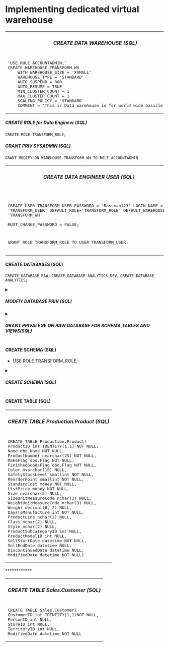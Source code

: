 #  Implementing dedicated virtual warehouse

<table>
<tr> 
    <th><h5>CREATE DATA WAREHOUSE (SQL)</h5></th>
</tr>
<tr>
<td>  
<pre lang="js">
`USE ROLE ACCOUNTADMIN;`
CREATE WAREHOUSE TRANSFORM_WH 
    WITH WAREHOUSE_SIZE = 'XSMALL'
    WAREHOUSE_TYPE = 'STANDARD' 
    AUTO_SUSPEND = 300 
    AUTO_RESUME = TRUE 
    MIN_CLUSTER_COUNT = 1 
    MAX_CLUSTER_COUNT = 1 
    SCALING_POLICY = 'STANDARD'
    COMMENT = 'This is Data warehouse is for world wide basicle store';
</pre>
</td>
</tr>
</table>

##### CREATE ROLE for Data Engineer (SQL)

`CREATE ROLE TRANSFORM_ROLE;`

##### GRANT PRIV SYSADMIN (SQL)

`GRANT MODIFY ON WAREHOUSE TRANSFORM_WH TO ROLE ACCOUNTADMIN`
<table>
<tr> 
    <th><h5>CREATE DATA ENGINEER USER (SQL)</h5></th>
</tr>
<tr>
<td>  
<pre lang="js">

CREATE USER TRANSFORM_USER
PASSWORD = 'Rassman123' 
LOGIN_NAME = 'TRANSFORM_USER' 
DEFAULT_ROLE='TRANSFORM_ROLE' 
DEFAULT_WAREHOUSE = 'TRANSFORM_WH'  
MUST_CHANGE_PASSWORD = FALSE;

GRANT ROLE TRANSFORM_ROLE TO USER TRANSFORM_USER;
</pre>
</td>
</tr>
</table>

#### CREATE DATABASES (SQL)

`CREATE DATABASE RAW;`
`CREATE DATABASE ANALYTICS_DEV;`
`CREATE DATABASE ANALYTICS;`

<details>
    <summary><h5>MODFIY DATABASE PRIV (SQL)</h5> </summary>

* `GRANT MODIFY ON DATABASE` RAW TO ROLE TRANSFORM_ROLE;
* `GRANT MODIFY ON DATABASE` ANALYTICS_DEV TO ROLE TRANSFORM_ROLE;
* `GRANT MODIFY ON DATABASE` ANALYTICS TO ROLE TRANSFORM_ROLE;
***
* `GRANT USAGE ON DATABASE` RAW TO ROLE TRANSFORM_ROLE;
* `GRANT USAGE ON DATABASE` ANALYTICS_DEV TO ROLE TRANSFORM_ROLE;
* `GRANT USAGE ON DATABASE` ANALYTICS TO ROLE TRANSFORM_ROLE;

</details>

<details>
    <summary><h5>GRANT PRIVALEGE ON RAW DATABASE FOR SCHEMA,TABLES AND VIEWS(SQL)</h5> </summary>

* `GRANT CREATE SCHEMA ON DATABASE` RAW TO ROLE TRANSFORM_ROLE;
* `GRANT MODIFY ON DATABASE` RAW TO ROLE TRANSFORM_ROLE;
* `GRANT MODIFY ON ALL SCHEMAS` IN DATABASE RAW TO ROLE TRANSFORM_ROLE;
***
* `GRANT USAGE ON DATABASE` RAW TO ROLE TRANSFORM_ROLE;
* `GRANT USAGE ON ALL SCHEMAS IN DATABASE` RAW TO ROLE TRANSFORM_ROLE;
***
* GRANT SELECT ON ALL TABLES IN DATABASE RAW TO ROLE TRANSFORM_ROLE;
* GRANT SELECT ON ALL VIEWS IN DATABASE RAW TO ROLE TRANSFORM_ROLE;

</details>

#### CREATE SCHEMA (SQL)

* USE ROLE TRANSFORM_ROLE;

<details>
    <summary><h5>CREATE SCHEMA (SQL)</h5> </summary>
* `CREATE SCHEMA` RAW.HumanResources;
* `CREATE SCHEMA` RAW.Person;
* `CREATE SCHEMA` RAW.Production;
* `CREATE SCHEMA` RAW.Sales;
</details>

#### CREATE TABLE (SQL)

<table>
<tr> 
    <th><h5>CREATE TABLE Production.Product (SQL)</h5></th>
</tr>
<tr>
<td>  
<pre lang="js">
CREATE TABLE Production.Product(
ProductID int IDENTITY(1,1) NOT NULL,
Name dbo.Name NOT NULL,
ProductNumber nvarchar(25) NOT NULL,
MakeFlag dbo.Flag NOT NULL,
FinishedGoodsFlag dbo.Flag NOT NULL,
Color nvarchar(15) NULL,
SafetyStockLevel smallint NOT NULL,
ReorderPoint smallint NOT NULL,
StandardCost money NOT NULL,
ListPrice money NOT NULL,
Size nvarchar(5) NULL,
SizeUnitMeasureCode nchar(3) NULL,
WeightUnitMeasureCode nchar(3) NULL,
Weight decimal(8, 2) NULL,
DaysToManufacture int NOT NULL,
ProductLine nchar(2) NULL,
Class nchar(2) NULL,
Style nchar(2) NULL,
ProductSubcategoryID int NULL,
ProductModelID int NULL,
SellStartDate datetime NOT NULL,
SellEndDate datetime NULL,
DiscontinuedDate datetime NULL,
ModifiedDate datetime NOT NULL)
</pre>
</td>
</tr>
</table>
************
<table>
<tr> 
    <th><h5>CREATE TABLE Sales.Customer (SQL)</h5></th>
</tr>
<tr>
<td>  
<pre lang="js">
CREATE TABLE Sales.Customer(
CustomerID int IDENTITY(1,1)NOT NULL,
PersonID int NULL,
StoreID int NULL,
TerritoryID int NULL,
ModifiedDate datetime NOT NULL
</pre>
</td>
</tr>
</table>


